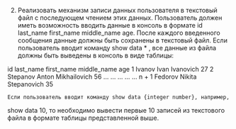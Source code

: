 2.	Реализовать механизм записи данных пользователя в текстовый файл  с последующем  чтением этих данных. 
Пользователь должен иметь возможность вводить данные в консоль в формате id last_name first_name middle_name age.
После каждого введенного сообщения данные должны быть сохранены в текстовый файл. Если пользователь вводит команду 
show data * , все данные  из файла должны быть выведены в консоль в виде таблицы:

id 	   last_name	first_name	middle_name	age
1	      Ivanov	     Ivan	     Ivanovich	27
2	     Stepanov	    Anton	   Mikhailovich	56
…	       …	          …	           …	     …
n + 1	 Fedorov	   Nikita	    Stepanovich	35

	Если пользователь вводит команду show data {integer number}, например, 
show data 10, то необходимо вывести первые 10 записей из текстового файла в формате таблицы представленной выше.
